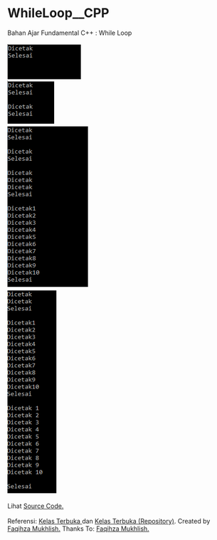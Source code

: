 # WhileLoop__CPP
Bahan Ajar Fundamental C++ : While Loop<br><br>
<img src="https://github.com/RizkyKhapidsyah/WhileLoop__CPP/blob/master/Results/001.PNG"><br>
<img src="https://github.com/RizkyKhapidsyah/WhileLoop__CPP/blob/master/Results/002.PNG"><br>
<img src="https://github.com/RizkyKhapidsyah/WhileLoop__CPP/blob/master/Results/003.PNG"><br>
<img src="https://github.com/RizkyKhapidsyah/WhileLoop__CPP/blob/master/Results/004.PNG"><br><br>
Lihat <a href="https://github.com/RizkyKhapidsyah/WhileLoop__CPP/blob/master/Source1.cpp">Source Code.</a><br><br>
Referensi: <a href="https://www.youtube.com/user/faqihzamukhlish"> Kelas Terbuka </a> dan <a href="https://github.com/kelasterbuka"> Kelas Terbuka (Repository)</a>. Created by <a href="https://github.com/faqihza">Faqihza Mukhlish.</a> Thanks To: <a href="https://www.youtube.com/channel/UCRGHjysoCemh4y7tCJQs30w/about">Faqihza Mukhlish.</a>
